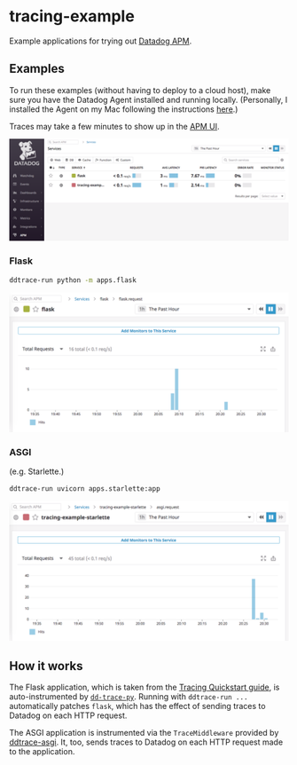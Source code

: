 # tracing-example

Example applications for trying out [Datadog APM](https://docs.datadoghq.com/tracing/).

## Examples

To run these examples (without having to deploy to a cloud host), make sure you have the Datadog Agent installed and running locally. (Personally, I installed the Agent on my Mac following the instructions [here](https://docs.datadoghq.com/agent/basic_agent_usage/osx/?tab=agentv6).)

Traces may take a few minutes to show up in the [APM UI](https://app.datadoghq.com/apm/services).

![](assets/capture-services.png)

### Flask

```bash
ddtrace-run python -m apps.flask
```

![](assets/capture-flask.png)

### ASGI

(e.g. Starlette.)

```bash
ddtrace-run uvicorn apps.starlette:app
```

![](assets/capture-starlette.png)

## How it works

The Flask application, which is taken from the [Tracing Quickstart guide](https://docs.datadoghq.com/getting_started/tracing/), is auto-instrumented by [`dd-trace-py`](https://docs.datadoghq.com/getting_started/tracing/#create). Running with `ddtrace-run ...` automatically patches `flask`, which has the effect of sending traces to Datadog on each HTTP request.

The ASGI application is instrumented via the `TraceMiddleware` provided by [ddtrace-asgi](https://github.com/florimondmanca/ddtrace-asgi). It, too, sends traces to Datadog on each HTTP request made to the application.
